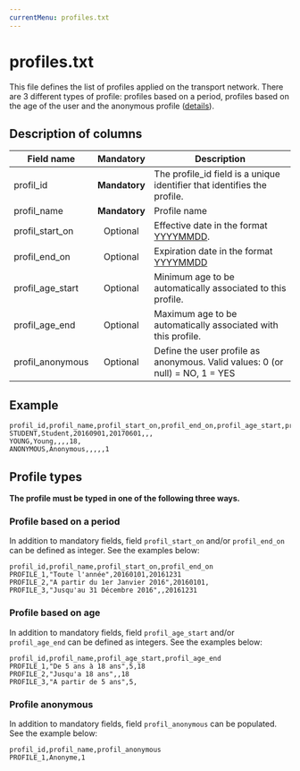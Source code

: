 ```yaml
---
currentMenu: profiles.txt
---
```


# profiles.txt

This file defines the list of profiles applied on the transport network. There are 3 different types of profile: profiles based on a period, profiles based on the age of the user and the anonymous profile ([details](#types-de-profil)).

## Description of columns

| Field name     |  Mandatory    | Description                                                                   |
|------------------|:------------:|-------------------------------------------------------------------------------|
| profil_id       | **Mandatory** | The profile_id field is a unique identifier that identifies the profile.      |  
| profil_name      | **Mandatory** | Profile name                                                                  |
| profil_start_on  |  Optional    | Effective date in the format  [YYYYMMDD](types.html#Dates).                   |
| profil_end_on    |  Optional    | Expiration date in the format  [YYYYMMDD](types.html#Dates)                   |
| profil_age_start |  Optional    | Minimum age to be automatically associated to this profile.                   |
| profil_age_end   |  Optional    | Maximum age to be automatically associated with this profile.                 |
| profil_anonymous |  Optional    | Define the user profile as anonymous. Valid values: 0 (or null) = NO, 1 = YES |

## Example
```
profil_id,profil_name,profil_start_on,profil_end_on,profil_age_start,profil_age_end,profil_anonymous
STUDENT,Student,20160901,20170601,,,
YOUNG,Young,,,,18,
ANONYMOUS,Anonymous,,,,,1
```

## Profile types

__The profile must be typed in one of the following three ways.__

### Profile based on a period

In addition to mandatory fields, field `profil_start_on` and/or `profil_end_on` can be defined as integer. See the examples below:

```
profil_id,profil_name,profil_start_on,profil_end_on
PROFILE_1,"Toute l'année",20160101,20161231
PROFILE_2,"A partir du 1er Janvier 2016",20160101,
PROFILE_3,"Jusqu'au 31 Décembre 2016",,20161231
```

### Profile based on age

In addition to mandatory fields, field `profil_age_start` and/or `profil_age_end` can be defined as integers. See the examples below:  

```
profil_id,profil_name,profil_age_start,profil_age_end
PROFILE_1,"De 5 ans à 18 ans",5,18
PROFILE_2,"Jusqu'a 18 ans",,18
PROFILE_3,"A partir de 5 ans",5,
```

### Profile anonymous

In addition to mandatory fields, field `profil_anonymous` can be populated. See the example below:

```
profil_id,profil_name,profil_anonymous
PROFILE_1,Anonyme,1
```

